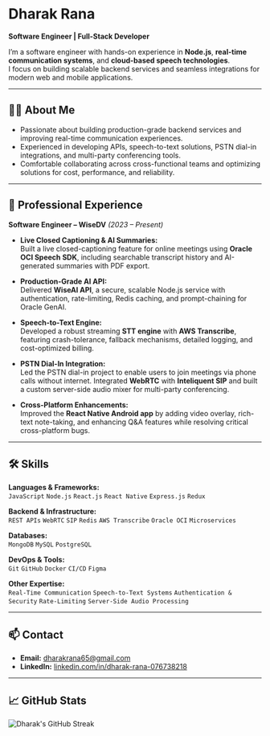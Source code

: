 # Dharak Rana

**Software Engineer | Full-Stack Developer**

I’m a software engineer with hands-on experience in **Node.js**, **real-time communication systems**, and **cloud-based speech technologies**.  
I focus on building scalable backend services and seamless integrations for modern web and mobile applications.

---

## 🧑‍💻 About Me
- Passionate about building production-grade backend services and improving real-time communication experiences.
- Experienced in developing APIs, speech-to-text solutions, PSTN dial-in integrations, and multi-party conferencing tools.
- Comfortable collaborating across cross-functional teams and optimizing solutions for cost, performance, and reliability.

---

## 💼 Professional Experience

**Software Engineer – WiseDV** *(2023 – Present)*  

- **Live Closed Captioning & AI Summaries:**  
  Built a live closed-captioning feature for online meetings using **Oracle OCI Speech SDK**, including searchable transcript history and AI-generated summaries with PDF export.

- **Production-Grade AI API:**  
  Delivered **WiseAI API**, a secure, scalable Node.js service with authentication, rate-limiting, Redis caching, and prompt-chaining for Oracle GenAI.

- **Speech-to-Text Engine:**  
  Developed a robust streaming **STT engine** with **AWS Transcribe**, featuring crash-tolerance, fallback mechanisms, detailed logging, and cost-optimized billing.

- **PSTN Dial-In Integration:**  
  Led the PSTN dial-in project to enable users to join meetings via phone calls without internet. Integrated **WebRTC** with **Inteliquent SIP** and built a custom server-side audio mixer for multi-party conferencing.

- **Cross-Platform Enhancements:**  
  Improved the **React Native Android app** by adding video overlay, rich-text note-taking, and enhancing Q&A features while resolving critical cross-platform bugs.

---

## 🛠️ Skills

**Languages & Frameworks:**  
`JavaScript` `Node.js` `React.js` `React Native` `Express.js` `Redux`

**Backend & Infrastructure:**  
`REST APIs` `WebRTC` `SIP` `Redis` `AWS Transcribe` `Oracle OCI` `Microservices`

**Databases:**  
`MongoDB` `MySQL` `PostgreSQL`

**DevOps & Tools:**  
`Git` `GitHub` `Docker` `CI/CD` `Figma`

**Other Expertise:**  
`Real-Time Communication` `Speech-to-Text Systems` `Authentication & Security` `Rate-Limiting` `Server-Side Audio Processing`

---

## 📫 Contact
- **Email:** dharakrana65@gmail.com  
- **LinkedIn:** [linkedin.com/in/dharak-rana-076738218](https://www.linkedin.com/in/dharak-rana-076738218)

---

## 📈 GitHub Stats
![Dharak's GitHub Streak](https://github-readme-streak-stats.herokuapp.com/?user=dharakrana65&theme=default)
